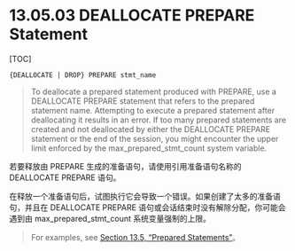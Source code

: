 # 13.05.03 DEALLOCATE PREPARE Statement

[TOC]

	{DEALLOCATE | DROP} PREPARE stmt_name

> To deallocate a prepared statement produced with PREPARE, use a DEALLOCATE PREPARE statement that refers to the prepared statement name. Attempting to execute a prepared statement after deallocating it results in an error. If too many prepared statements are created and not deallocated by either the DEALLOCATE PREPARE statement or the end of the session, you might encounter the upper limit enforced by the max_prepared_stmt_count system variable.

若要释放由 PREPARE 生成的准备语句，请使用引用准备语句名称的 DEALLOCATE PREPARE 语句。

在释放一个准备语句后，试图执行它会导致一个错误。如果创建了太多的准备语句，并且在 DEALLOCATE PREPARE 语句或会话结束时没有解除分配，你可能会遇到由 max_prepared_stmt_count 系统变量强制的上限。

> For examples, see [Section 13.5, “Prepared Statements”](https://dev.mysql.com/doc/refman/8.0/en/sql-prepared-statements.html)。